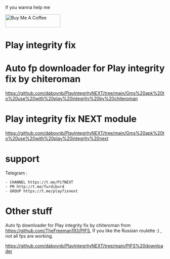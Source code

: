 If you wanna help me

<a href="https://www.buymeacoffee.com/daboynb" target="_blank"><img src="https://cdn.buymeacoffee.com/buttons/default-orange.png" alt="Buy Me A Coffee" height="41" width="174"></a>

# Play integrity fix

# Auto fp downloader for Play integrity fix by chiteroman

https://github.com/daboynb/PlayIntegrityNEXT/tree/main/Gms%20apk%20to%20use%20with%20play%20integrity%20by%20chiteroman

# Play integrity fix NEXT module

https://github.com/daboynb/PlayIntegrityNEXT/tree/main/Gms%20apk%20to%20use%20with%20play%20integrity%20next

# support
Telegram :

    - CHANNEL https://t.me/PifNEXT
    - PM http://t.me/furdiburd 
    - GROUP https://t.me/playfixnext

# Other stuff
Auto fp downloader for Play integrity fix by chiteroman from https://github.com/TheFreeman193/PIFS, If you like the Russian roulette :) , not all fps are working.

https://github.com/daboynb/PlayIntegrityNEXT/tree/main/PIFS%20downloader